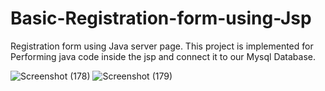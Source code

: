 # Basic-Registration-form-using-Jsp
Registration form using Java server page. This project is implemented for Performing java code inside the jsp and connect it to our Mysql Database.

![Screenshot (178)](https://user-images.githubusercontent.com/98063300/195397013-285c6888-4617-4a13-8411-8ae36cef4bbb.png)
![Screenshot (179)](https://user-images.githubusercontent.com/98063300/195397052-dc6db615-f31e-42bf-a8fc-e91575d7d192.png)
